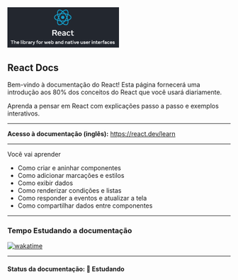 <img src="img-readme/React-logo.png" width="50%">
<h2>React Docs</h2>

<p>Bem-vindo à documentação do React! Esta página fornecerá uma introdução aos 80% dos conceitos do React que você usará diariamente.</p>

<p>Aprenda a pensar em React com explicações passo a passo e exemplos interativos.</p>

<hr>

<strong>Acesso à documentação (inglês):</strong> <a href="https://react.dev/learn">https://react.dev/learn</a>

<hr>

<p>Você vai aprender</p>

<ul>
  <li>Como criar e aninhar componentes</li>
  <li>Como adicionar marcações e estilos</li>
  <li>Como exibir dados</li>
  <li>Como renderizar condições e listas</li>
  <li>Como responder a eventos e atualizar a tela</li>
  <li>Como compartilhar dados entre componentes</li>
</ul>

<hr>

<h3>Tempo Estudando a documentação</h3>

<p>
  <a href="https://wakatime.com/badge/github/EdiJunior88/React_Documentacao">
    <img src="https://wakatime.com/badge/github/EdiJunior88/React_Documentacao.svg" alt="wakatime">
  </a>
</p>

<hr>

<h4><b>Status da documentação:</b> 💬 Estudando</h4>
